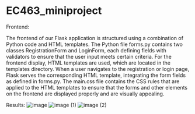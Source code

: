 # EC463_miniproject
Frontend: 

The frontend of our Flask application is structured using a combination of Python code and HTML templates. The Python file forms.py contains two classes RegistrationForm and LoginForm, each defining fields with validators to ensure that the user input meets certain criteria. For the frontend display, HTML templates are used, which are located in the templates directory. When a user navigates to the registration or login page, Flask serves the corresponding HTML template, integrating the form fields as defined in forms.py. The main.css file contains the CSS rules that are applied to the HTML templates to ensure that the forms and other elements on the frontend are displayed properly and are visually appealing.

Results:
![image](https://github.com/vkang6378/EC463_miniproject/assets/75413432/52c66b67-4989-40a4-8368-4d7431f874eb)
![image (1)](https://github.com/vkang6378/EC463_miniproject/assets/75413432/b1ef6bca-3e0f-4703-ad1a-6ffe1d941949)
![image (2)](https://github.com/vkang6378/EC463_miniproject/assets/75413432/4d99cd31-1163-4dc8-a97e-c85dcec6664c)
